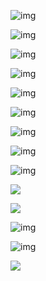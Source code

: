 











![img](https://cdn.nlark.com/yuque/0/2025/jpeg/48073730/1743553658951-64fe98d9-a860-4914-bce6-d0292fb4cfee.jpeg)

![img](https://cdn.nlark.com/yuque/0/2025/jpeg/48073730/1743555894582-0b512579-dc43-4171-8946-779d008426fa.jpeg)

![img](https://cdn.nlark.com/yuque/0/2025/jpeg/48073730/1743593876122-c0fbb686-4256-4f23-bfa6-cedf4a5fa229.jpeg)

![img](https://cdn.nlark.com/yuque/0/2025/jpeg/48073730/1743562715439-e846b403-d8f8-47e3-8574-14053697a66a.jpeg)

![img](https://cdn.nlark.com/yuque/0/2025/jpeg/48073730/1743667895235-4b97d5f7-977a-46c7-b56a-873e1e172481.jpeg)

![img](https://cdn.nlark.com/yuque/0/2025/jpeg/48073730/1743594427250-67f82241-8db4-493c-9ccd-02e661469cda.jpeg)

![img](https://cdn.nlark.com/yuque/0/2025/jpeg/48073730/1743726844314-28e425cb-228d-4abd-ba88-10580d123831.jpeg)

![img](https://cdn.nlark.com/yuque/0/2025/jpeg/48073730/1743759531113-d418800c-2bfa-4df2-b16e-35e29381f772.jpeg)

![img](https://cdn.nlark.com/yuque/0/2025/jpeg/48073730/1743821982036-46e31e23-a880-4daa-8096-cd171ad5505b.jpeg)

![](https://cdn.nlark.com/yuque/0/2025/jpeg/48073730/1743823451493-367d2bf4-26b7-467e-9d2a-57c50149761a.jpeg)

![](https://cdn.nlark.com/yuque/0/2025/jpeg/48073730/1743823810585-5c6aa19a-3516-4797-973d-3566cccd7b95.jpeg)



![img](https://cdn.nlark.com/yuque/0/2025/jpeg/48073730/1743820992015-7d6b6779-99c3-4754-83f0-2fc695e65a4f.jpeg)

![img](https://cdn.nlark.com/yuque/0/2025/jpeg/48073730/1743761300951-ef809515-3c28-4c7c-b284-520b6024a9d7.jpeg)

![](https://cdn.nlark.com/yuque/0/2025/jpeg/48073730/1743814081201-09f4a649-5e0b-439f-a7d6-bb70b3543535.jpeg)

